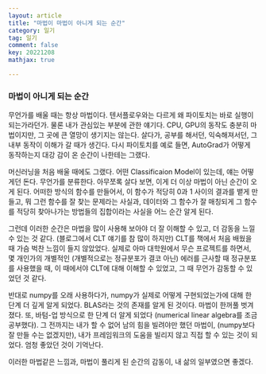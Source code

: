 ```yaml
---
layout: article
title: "마법이 마법이 아니게 되는 순간"
category: 일기
tag: 일기
comment: false
key: 20221208
mathjax: true

---
```


### 마법이 아니게 되는 순간
무언가를 배울 때는 항상 마법이다. 텐서플로우와는 다르게 왜 파이토치는 바로 실행이 되는가라던가. 물론 내가 관심있는 부분에 관한 얘기다. CPU, GPU의 동작도 충분히 마법이지만, 그 곳에 큰 열망이 생기지는 않는다. 살다가, 공부를 해서던, 익숙해져서던, 그 내부 동작이 이해가 갈 때가 생긴다. 다시 파이토치를 예로 들면, AutoGrad가 어떻게 동작하는지 대강 감이 온 순간이 나한테는 그랬다.

머신러닝을 처음 배울 때에도 그랬다. 어떤 Classificaion Model이 있는데, 얘는 어떻게던 돈다. 무언가를 분류한다. 아무쪼록 살다 보면, 이게 더 이상 마법이 아닌 순간이 오게 된다. 어떠한 방식의 함수를 만들어서, 이 함수가 적당히 0과 1 사이의 결과를 뱉게 만들고, 뭐 그런 함수를 잘 찾는 문제라는 사실과, 데이터와 그 함수가 잘 매칭되게 그 함수를 적당히 찾아나가는 방법들의 집합이라는 사실을 어느 순간 알게 된다.

그런데 이러한 순간은 마법을 많이 사용해 보아야 더 잘 이해할 수 있고, 더 감동을 느낄 수 있는 것 같다. (블로그에서 CLT 얘기를 참 많이 하지만) CLT를 책에서 처음 배웠을 때 가슴 벅찬 느낌이 들지 않았었다. 실제로 아마 대학원에서 무슨 프로젝트를 하면서, 몇 개인가의 개별적인 (개별적으로는 정규분포가 결코 아닌) 에러를 근사할 때 정규분포를 사용했을 때, 이 때에서야 CLT에 대해 이해할 수 있었고, 그 때 무언가 감동할 수 있었던 것 같다.

반대로 numpy를 오래 사용하다가, numpy가 실제로 어떻게 구현되었는가에 대해 한 단계 더 깊게 알게 되었다. BLAS라는 것의 존재를 알게 된 것이다. 마법이 한꺼풀 벗겨졌다. 또, 바텀-업 방식으로 한 단계 더 알게 되었다 (numerical linear algebra를 조금 공부했다).
그 전까지는 내가 할 수 없어 남의 힘을 빌려야만 했던 마법이, (numpy보다 잘 만들 수는 없겠지만), 내가 프레임워크의 도움을 빌리지 않고 직접 할 수 있는 것이 되었다. 엄청 좋았던 것이 기억난다.

이러한 마법같은 느낌과, 마법이 풀리게 된 순간의 감동이, 내 삶의 일부였으면 좋겠다.
